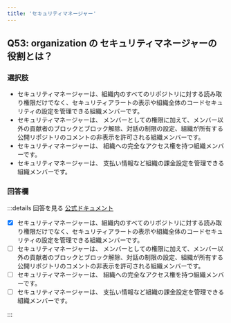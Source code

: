 ```yaml
---
title: 'セキュリティマネージャー'
---
```


## Q53: organization の セキュリティマネージャーの役割とは？

### 選択肢

- セキュリティマネージャーは、組織内のすべてのリポジトリに対する読み取り権限だけでなく、セキュリティアラートの表示や組織全体のコードセキュリティの設定を管理できる組織メンバーです。
- セキュリティマネージャーは、 メンバーとしての権限に加えて、メンバー以外の貢献者のブロックとブロック解除、対話の制限の設定、組織が所有する公開リポジトリのコメントの非表示を許可される組織メンバーです。
- セキュリティマネージャーは、 組織への完全なアクセス権を持つ組織メンバーです。
- セキュリティマネージャーは、 支払い情報など組織の課金設定を管理できる組織メンバーです。

### 回答欄

:::details 回答を見る
[公式ドキュメント](https://docs.github.com/ja/organizations/managing-peoples-access-to-your-organization-with-roles/roles-in-an-organization#security-managers)

- [x] セキュリティマネージャーは、組織内のすべてのリポジトリに対する読み取り権限だけでなく、セキュリティアラートの表示や組織全体のコードセキュリティの設定を管理できる組織メンバーです。
- [ ] セキュリティマネージャーは、 メンバーとしての権限に加えて、メンバー以外の貢献者のブロックとブロック解除、対話の制限の設定、組織が所有する公開リポジトリのコメントの非表示を許可される組織メンバーです。
- [ ] セキュリティマネージャーは、 組織への完全なアクセス権を持つ組織メンバーです。
- [ ] セキュリティマネージャーは、 支払い情報など組織の課金設定を管理できる組織メンバーです。

:::
